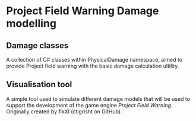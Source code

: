 # Project Field Warning Damage modelling 

## Damage classes

A collection of C# classes within PhysicalDamage namespace, aimed to provide Project field warning with the basic damage calculation ultility.

## Visualisation tool

A simple tool used to simulate different damage models that will be used to support the development of the game engine *Project Field Warning*.
Originally created by flkXI (ctigrisht on GitHub).
